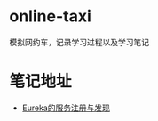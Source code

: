 # online-taxi
模拟网约车，记录学习过程以及学习笔记

# 笔记地址
- [Eureka的服务注册与发现](https://github.com/TangWanGit/online-taxi/blob/master/note/笔记/网约车笔记一.md)
